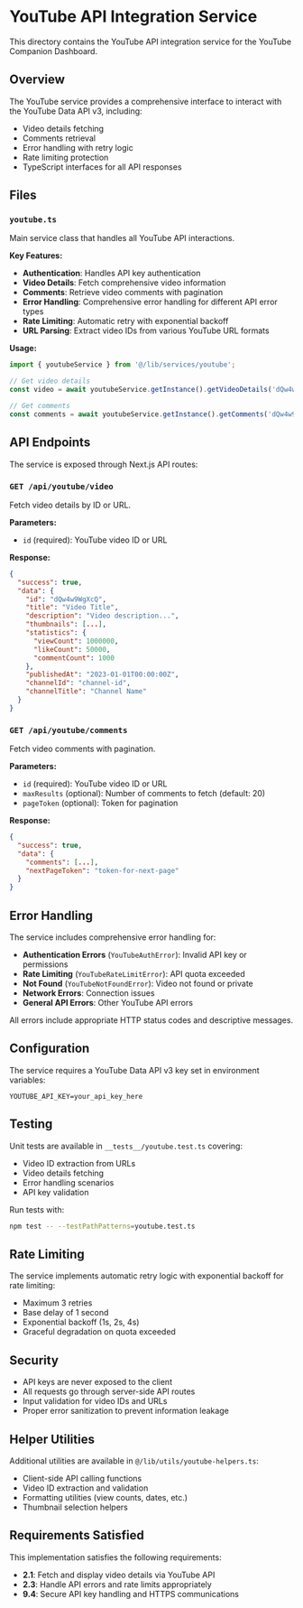 # YouTube API Integration Service

This directory contains the YouTube API integration service for the YouTube Companion Dashboard.

## Overview

The YouTube service provides a comprehensive interface to interact with the YouTube Data API v3, including:

- Video details fetching
- Comments retrieval
- Error handling with retry logic
- Rate limiting protection
- TypeScript interfaces for all API responses

## Files

### `youtube.ts`
Main service class that handles all YouTube API interactions.

**Key Features:**
- **Authentication**: Handles API key authentication
- **Video Details**: Fetch comprehensive video information
- **Comments**: Retrieve video comments with pagination
- **Error Handling**: Comprehensive error handling for different API error types
- **Rate Limiting**: Automatic retry with exponential backoff
- **URL Parsing**: Extract video IDs from various YouTube URL formats

**Usage:**
```typescript
import { youtubeService } from '@/lib/services/youtube';

// Get video details
const video = await youtubeService.getInstance().getVideoDetails('dQw4w9WgXcQ');

// Get comments
const comments = await youtubeService.getInstance().getComments('dQw4w9WgXcQ', 20);
```

## API Endpoints

The service is exposed through Next.js API routes:

### `GET /api/youtube/video`
Fetch video details by ID or URL.

**Parameters:**
- `id` (required): YouTube video ID or URL

**Response:**
```json
{
  "success": true,
  "data": {
    "id": "dQw4w9WgXcQ",
    "title": "Video Title",
    "description": "Video description...",
    "thumbnails": [...],
    "statistics": {
      "viewCount": 1000000,
      "likeCount": 50000,
      "commentCount": 1000
    },
    "publishedAt": "2023-01-01T00:00:00Z",
    "channelId": "channel-id",
    "channelTitle": "Channel Name"
  }
}
```

### `GET /api/youtube/comments`
Fetch video comments with pagination.

**Parameters:**
- `id` (required): YouTube video ID or URL
- `maxResults` (optional): Number of comments to fetch (default: 20)
- `pageToken` (optional): Token for pagination

**Response:**
```json
{
  "success": true,
  "data": {
    "comments": [...],
    "nextPageToken": "token-for-next-page"
  }
}
```

## Error Handling

The service includes comprehensive error handling for:

- **Authentication Errors** (`YouTubeAuthError`): Invalid API key or permissions
- **Rate Limiting** (`YouTubeRateLimitError`): API quota exceeded
- **Not Found** (`YouTubeNotFoundError`): Video not found or private
- **Network Errors**: Connection issues
- **General API Errors**: Other YouTube API errors

All errors include appropriate HTTP status codes and descriptive messages.

## Configuration

The service requires a YouTube Data API v3 key set in environment variables:

```env
YOUTUBE_API_KEY=your_api_key_here
```

## Testing

Unit tests are available in `__tests__/youtube.test.ts` covering:

- Video ID extraction from URLs
- Video details fetching
- Error handling scenarios
- API key validation

Run tests with:
```bash
npm test -- --testPathPatterns=youtube.test.ts
```

## Rate Limiting

The service implements automatic retry logic with exponential backoff for rate limiting:

- Maximum 3 retries
- Base delay of 1 second
- Exponential backoff (1s, 2s, 4s)
- Graceful degradation on quota exceeded

## Security

- API keys are never exposed to the client
- All requests go through server-side API routes
- Input validation for video IDs and URLs
- Proper error sanitization to prevent information leakage

## Helper Utilities

Additional utilities are available in `@/lib/utils/youtube-helpers.ts`:

- Client-side API calling functions
- Video ID extraction and validation
- Formatting utilities (view counts, dates, etc.)
- Thumbnail selection helpers

## Requirements Satisfied

This implementation satisfies the following requirements:

- **2.1**: Fetch and display video details via YouTube API
- **2.3**: Handle API errors and rate limits appropriately  
- **9.4**: Secure API key handling and HTTPS communications